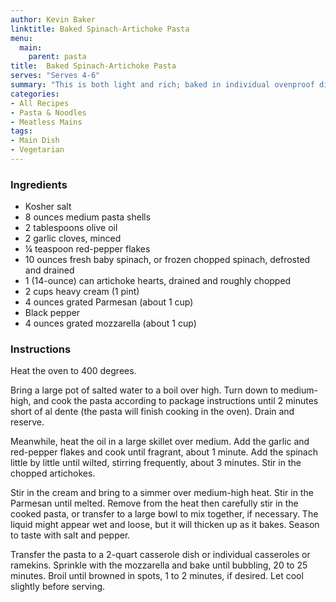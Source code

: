 ```yaml
---
author: Kevin Baker
linktitle: Baked Spinach-Artichoke Pasta
menu:
  main:
    parent: pasta
title:  Baked Spinach-Artichoke Pasta
serves: "Serves 4-6"
summary: "This is both light and rich; baked in individual ovenproof dishes, it's elegant enough for a dinner party."
categories:
- All Recipes
- Pasta & Noodles
- Meatless Mains
tags: 
- Main Dish
- Vegetarian
---
```

### Ingredients

<div class="ingredient-list">

* Kosher salt  
* 8 ounces medium pasta shells  
* 2 tablespoons olive oil  
* 2 garlic cloves, minced  
* ¼ teaspoon red-pepper flakes  
* 10 ounces fresh baby spinach, or frozen chopped spinach, defrosted and drained  
* 1 (14-ounce) can artichoke hearts, drained and roughly chopped  
* 2 cups heavy cream (1 pint)  
* 4 ounces grated Parmesan (about 1 cup)  
* Black pepper  
* 4 ounces grated mozzarella (about 1 cup)  

</div>

### Instructions
Heat the oven to 400 degrees. 

Bring a large pot of salted water to a boil over high. Turn down to medium-high, and cook the pasta according to package instructions until 2 minutes short of al dente (the pasta will finish cooking in the oven). Drain and reserve.

Meanwhile, heat the oil in a large skillet over medium. Add the garlic and red-pepper flakes and cook until fragrant, about 1 minute. Add the spinach little by little until wilted, stirring frequently, about 3 minutes. Stir in the chopped artichokes.

Stir in the cream and bring to a simmer over medium-high heat. Stir in the Parmesan until melted. Remove from the heat then carefully stir in the cooked pasta, or transfer to a large bowl to mix together, if necessary. The liquid might appear wet and loose, but it will thicken up as it bakes. Season to taste with salt and pepper.

Transfer the pasta to a 2-quart casserole dish or individual casseroles or ramekins. Sprinkle with the mozzarella and bake until bubbling, 20 to 25 minutes. Broil until browned in spots, 1 to 2 minutes, if desired. Let cool slightly before serving.